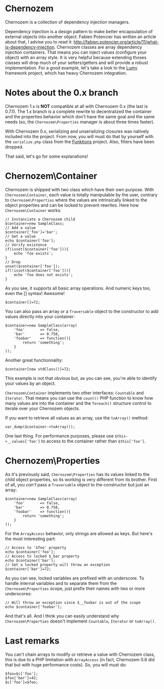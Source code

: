Chernozem
=========

Chernozem is a collection of dependency injection managers.

Dependency injection is a design pattern to make better encapsulation of external objects into another object. Fabien Potencier has written an article about that, I advise you to read it: http://fabien.potencier.org/article/11/what-is-dependency-injection. Chernozem classes are array dependency injection containers. That means you can inject values (configure your object) with an array style. It is very helpful because extending thoses classes will drop much of your setters/getters and will provide a robust implementation. For a good example, let's take a look to the [Lumy](https://github.com/pyrsmk/Lumy) framework project, which has heavy Chernozem integration.

Notes about the 0.x branch
==========================

Chernozem 1.x is __NOT__ compatible at all with Chernozem 0.x (the last is 0.7.1). The 1.x branch is a complete rewrite to decentralized the container and the properties behavior which don't have the same goal and the same needs (so, the `Chernozem\Properties` manager is about three times faster).

With Chernozem 0.x, serializing and unserializing closures was natively included into the project. From now, you will must do that by yourself with the `serialize.php` class from the [Funktions](https://github.com/pyrsmk/Funktions) project. Also, filters have been dropped.

That said, let's go for some explanations!

Chernozem\Container
===================

Chernozem is shipped with two class which have their own purpose. With `Chernozem\Container`, each value is totally manipulable by the user, contrary to `Chernozem\Properties` where the values are intrinsically linked to the object properties and can be locked to prevent rewrites. Here how `Chernozem\Container` works:

    // Instanciate a Chernozem child
    $container=new SampleClass;
    // Add a value
    $container['foo']='bar';
    // Get a value
    echo $container['foo'];
    // Verify existence
    if(isset($container['foo'])){
        echo 'foo exists';
    }
    // Drop
    unset($container['foo']);
    if(!isset($container['foo'])){
        echo 'foo does not exists';
    }

As you see, it supports all basic array operations. And numeric keys too, even the [] syntax! Awesome!

    $container[]=72;

You can also pass an array or a `Traversable` object to the constructor to add values directly into your container:

    $container=new SampleClass(array(
        'foo'       => false,
        'bar'       => 0.758,
        'foobar'    => function(){
            return 'something';
        }
    ));

Another great functionnality:

    $container[new stdClass()]=72;

This example is not that obvious but, as you can see, you're able to identify your values by an object.

`Chernozem\Container` implements two other interfaces: `Countable` and `Iterator`. That means you can use the `count()` PHP function to know how many values are into the container and the `foreach()` structure control to iterate over your Chernozem objects.

If you want to retrieve all values as an array, use the `toArray()` method:

    var_dump($container->toArray());

One last thing. For performance purposes, please use `$this->__values['foo']` to access to the container rather than `$this['foo']`.

Chernozem\Properties
====================

As it's previously said, `Chernozem\Properties` has its values linked to the child object properties, so its working is very different from its brother. First of all, you _can't_ pass a `Traversable` object to the constructor but just an array:

    $container=new SampleClass(array(
        'foo'       => false,
        'bar'       => 0.758,
        'foobar'    => function(){
            return 'something';
        }
    ));

For the `ArrayAccess` behavior, only strings are allowed as keys. But here's the most interesting part:

    // Access to '$foo' property
    echo $container['foo'];
    // Access to locked $_bar property
    echo $container['bar'];
    // Set a locked property will throw an exception
    $container['bar']=72;

As you can see, locked variables are prefixed with an underscore. To handle internal variables and to separate them from the `Chernozem\Properties` scope, just prefix their names with two or more underscores:

    // Will throw an exception since $__foobar is out of the scope
    echo $container['foobar'];

And that's all. And I think you can easily understand why `Chernozem\Properties` doesn't implement `Countable`, `Iterator` or `toArray()`.

Last remarks
============

You can't chain arrays to modify or retrieve a value with Chernozem class, this is due to a PHP limitation with `ArrayAccess` (in fact, Chernozem 0.6 did that but with huge performance costs). So, you will must do:

    $foo=$c['foo'];
    $foo['bar']=42;
    $c['foo']=$foo;
